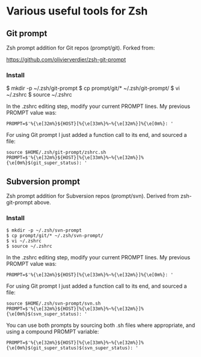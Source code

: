 # Various useful tools for Zsh #

## Git prompt ##

Zsh prompt addition for Git repos (prompt/git). Forked from:

https://github.com/olivierverdier/zsh-git-prompt

### Install ###

  $ mkdir -p ~/.zsh/git-prompt
  $ cp prompt/git/* ~/.zsh/git-prompt/
  $ vi ~/.zshrc
  $ source ~/.zshrc

In the .zshrc editing step, modify your current PROMPT lines. My previous PROMPT value was:

    PROMPT=$'%{\e[32m%}${HOST}[%{\e[33m%}%~%{\e[32m%}]%{\e[0m%}: '

For using Git prompt I just added a function call to its end, and sourced a file:

    source $HOME/.zsh/git-prompt/zshrc.sh
    PROMPT=$'%{\e[32m%}${HOST}[%{\e[33m%}%~%{\e[32m%}]%{\e[0m%}$(git_super_status): '

## Subversion prompt ##

Zsh prompt addition for Subversion repos (prompt/svn). Derived from zsh-git-prompt above.

### Install ###

    $ mkdir -p ~/.zsh/svn-prompt
    $ cp prompt/git/* ~/.zsh/svn-prompt/
    $ vi ~/.zshrc
    $ source ~/.zshrc

In the .zshrc editing step, modify your current PROMPT lines. My previous PROMPT value was:

    PROMPT=$'%{\e[32m%}${HOST}[%{\e[33m%}%~%{\e[32m%}]%{\e[0m%}: '

For using Git prompt I just added a function call to its end, and sourced a file:

    source $HOME/.zsh/svn-prompt/svn.sh
    PROMPT=$'%{\e[32m%}${HOST}[%{\e[33m%}%~%{\e[32m%}]%{\e[0m%}$(svn_super_status): '

You can use both prompts by sourcing both .sh files where appropriate, and using a compound PROMPT variable:

    PROMPT=$'%{\e[32m%}${HOST}[%{\e[33m%}%~%{\e[32m%}]%{\e[0m%}$(git_super_status)$(svn_super_status): '
